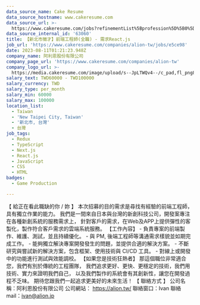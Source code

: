 ```yaml
---
data_source_name: Cake Resume
data_source_hostname: www.cakeresume.com
data_source_url: >-
  https://www.cakeresume.com/jobs?refinementList%5Bprofession%5D%5B0%5D=game-production&range%5Bsalary_range%5D%5Bmin%5D=100000
data_source_internal_id: '63060'
title: 【新北市徵才】前端工程師(全職) - 需求React.js
job_url: 'https://www.cakeresume.com/companies/alion-tw/jobs/e5ce98'
date: 2023-08-11T01:21:23.948Z
company_name: 阿利恩股份有限公司
company_page_url: 'https://www.cakeresume.com/companies/alion-tw'
company_logo_url: >-
  https://media.cakeresume.com/image/upload/s--JpLTWQv4--/c_pad,fl_png8,h_200,w_200/v1613026268/faralzof0auzmcqo1tdl.png
salary_text: TWD60000 - TWD100000
salary_currency: TWD
salary_type: per_month
salary_min: 60000
salary_max: 100000
location_list:
  - Taiwan
  - 'New Taipei City, Taiwan'
  - '新北市, 台灣'
  - 台灣
job_tags:
  - Redux
  - TypeScript
  - Next.js
  - React.js
  - JavaScript
  - CSS
  - HTML
badges:
  - Game Production

---
```


【 給正在看此職缺的你 / 妳 】 本次招募的目的需求是尋找有經驗的前端工程師，具有獨立作業的能力。 我們是一間來自日本與台灣的新創科技公司，開發案專注在各種新創系統的服務需求上， 針對客戶的需求，在Web及APP上提供彈性的客製化，製作符合客戶需求的雲端系統服務。 【工作內容】 - 負責專案的前端製作、維護、測試，並且持續優化。 - 與 PM, 後端工程師等溝通需求樣貌並如期完成工作。 - 能夠獨立解決專案開發發生的問題，並提供合適的解決方案。 - 不斷研究與嘗試新的解決方案，包含框架、使用技術與 CI/CD 工具。 - 對線上或開發中的功能進行測試與效能調校。 【如果您是技術狂熱者】 那這個職位非常適合您，我們有別於傳統的工程團隊， 我們追求更好、更快、更穩定的技術，我們用技術、實力來證明我們自己， 以及我們製作的系統會有其創新性，讓您在開發過程不乏味。 期待您跟我們一起追求更美好的未來生活！ 【 聯絡方式 】 公司名稱：阿利恩股份有限公司 公司網站： https://alion.tw/ 聯絡窗口：Ivan 聯絡mail：ivan@alion.jp